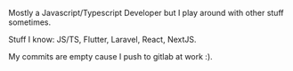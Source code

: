 Mostly a Javascript/Typescript Developer but I play around with other stuff sometimes.

Stuff I know: JS/TS, Flutter, Laravel, React, NextJS.

My commits are empty cause I push to gitlab at work :).

